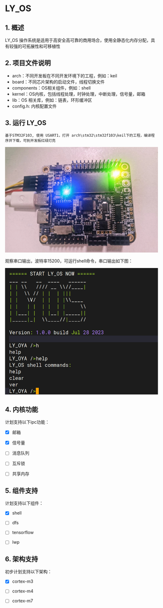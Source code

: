 # LY_OS



## 1. 概述

LY_OS 操作系统是适用于高安全高可靠的商用场合，使用全静态化内存分配，具有较强的可拓展性和可移植性







## 2. 项目文件说明

* arch：不同开发板在不同开发环境下的工程，例如：keil
* board：不同芯片架构的启动文件，线程切换文件
* components：OS相关组件，例如：shell
* kernel：OS内核，包括线程处理，时钟处理，中断处理，信号量，邮箱
* lib：OS 相关库，例如：链表，环形缓冲区
* config.h: 内核配置文件







## 3.  运行 LY_OS



`基于STM32F103, 使用 USART1，打开 arch\stm32\stm32f103\keil下的工程，编译程序并下载，可到开发板红绿灯亮`

![](pic/F103.jpg) 

 





观察串口输出，波特率15200，可运行shell命令，串口输出如下图：

![](pic/shell.png) 





## 4. 内核功能

计划支持以下ipc功能：

+ [x] 邮箱
+ [x] 信号量
+ [ ] 消息队列
+ [ ] 互斥锁
+ [ ] 共享内存





## 5. 组件支持

计划支持以下组件：

+ [x] shell
+ [ ] dfs
+ [ ] tensorflow
+ [ ] lwp





##  6. 架构支持

初步计划支持以下架构：

+ [x] cortex-m3
+ [ ] cortex-m4
+ [ ] cortex-m7





























